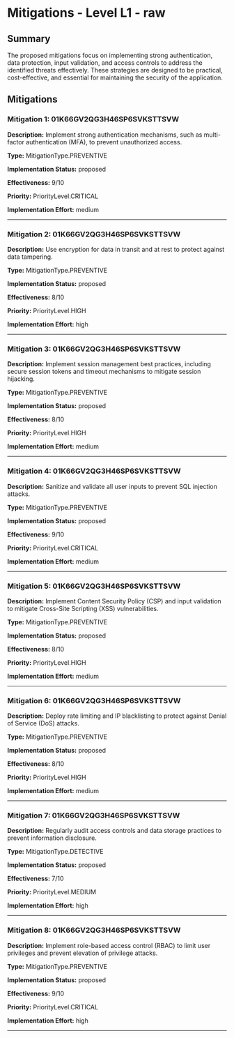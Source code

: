 # Mitigations - Level L1 - raw

## Summary

The proposed mitigations focus on implementing strong authentication, data protection, input validation, and access controls to address the identified threats effectively. These strategies are designed to be practical, cost-effective, and essential for maintaining the security of the application.

## Mitigations

### Mitigation 1: 01K66GV2QG3H46SP6SVKSTTSVW

**Description:** Implement strong authentication mechanisms, such as multi-factor authentication (MFA), to prevent unauthorized access.

**Type:** MitigationType.PREVENTIVE

**Implementation Status:** proposed

**Effectiveness:** 9/10

**Priority:** PriorityLevel.CRITICAL

**Implementation Effort:** medium

---

### Mitigation 2: 01K66GV2QG3H46SP6SVKSTTSVW

**Description:** Use encryption for data in transit and at rest to protect against data tampering.

**Type:** MitigationType.PREVENTIVE

**Implementation Status:** proposed

**Effectiveness:** 8/10

**Priority:** PriorityLevel.HIGH

**Implementation Effort:** high

---

### Mitigation 3: 01K66GV2QG3H46SP6SVKSTTSVW

**Description:** Implement session management best practices, including secure session tokens and timeout mechanisms to mitigate session hijacking.

**Type:** MitigationType.PREVENTIVE

**Implementation Status:** proposed

**Effectiveness:** 8/10

**Priority:** PriorityLevel.HIGH

**Implementation Effort:** medium

---

### Mitigation 4: 01K66GV2QG3H46SP6SVKSTTSVW

**Description:** Sanitize and validate all user inputs to prevent SQL injection attacks.

**Type:** MitigationType.PREVENTIVE

**Implementation Status:** proposed

**Effectiveness:** 9/10

**Priority:** PriorityLevel.CRITICAL

**Implementation Effort:** medium

---

### Mitigation 5: 01K66GV2QG3H46SP6SVKSTTSVW

**Description:** Implement Content Security Policy (CSP) and input validation to mitigate Cross-Site Scripting (XSS) vulnerabilities.

**Type:** MitigationType.PREVENTIVE

**Implementation Status:** proposed

**Effectiveness:** 8/10

**Priority:** PriorityLevel.HIGH

**Implementation Effort:** medium

---

### Mitigation 6: 01K66GV2QG3H46SP6SVKSTTSVW

**Description:** Deploy rate limiting and IP blacklisting to protect against Denial of Service (DoS) attacks.

**Type:** MitigationType.PREVENTIVE

**Implementation Status:** proposed

**Effectiveness:** 8/10

**Priority:** PriorityLevel.HIGH

**Implementation Effort:** medium

---

### Mitigation 7: 01K66GV2QG3H46SP6SVKSTTSVW

**Description:** Regularly audit access controls and data storage practices to prevent information disclosure.

**Type:** MitigationType.DETECTIVE

**Implementation Status:** proposed

**Effectiveness:** 7/10

**Priority:** PriorityLevel.MEDIUM

**Implementation Effort:** high

---

### Mitigation 8: 01K66GV2QG3H46SP6SVKSTTSVW

**Description:** Implement role-based access control (RBAC) to limit user privileges and prevent elevation of privilege attacks.

**Type:** MitigationType.PREVENTIVE

**Implementation Status:** proposed

**Effectiveness:** 9/10

**Priority:** PriorityLevel.CRITICAL

**Implementation Effort:** high

---

